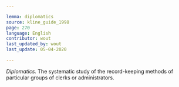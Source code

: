 ```yaml
---

lemma: diplomatics
source: kline_guide_1998
page: 270
language: English
contributor: wout
last_updated_by: wout
last_update: 05-04-2020

---
```


_Diplomatics._ The systematic study of the record-keeping methods of particular groups of clerks or administrators.
